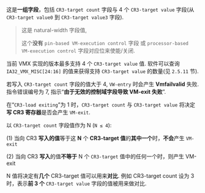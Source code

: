 
这是**一组字段**，包括 `CR3-target count` 字段与 4 个 `CR3-target value` 字段(从 `CR3-target value0` 到 `CR3-target value3` 字段). 

> 这是 natural-width 字段值, 
>
> 这个**没有** `pin-based VM-execution control` 字段 或 `processor-based VM-execution control` 字段对应位来使能/关闭. 

当前 VMX 实现的版本最多支持 4 个 `CR3-target value` 值. 软件可以查询 `IA32_VMX_MISC[24:16]` 的值来获得支持 `CR3-target value` 的数量(见 `2.5.11` 节). 

若写入 `CR3-target count` 字段的值大于 4, `VW-entry` 时会产生 **Vmfailvalid** 失败. 指令错误编号为 7, 指示“**由于无效的控制域字段导致 VM-exit 失败**”.

在“`CR3-load exiting`”为 1 时，`CR3-target count` 与 `CR3-target value` 将决定**写 CR3 寄存器**是否会产生 `VM-exit`. 

以 `CR3-target count` 字段值作为 N (`N ≤ 4`):

(1) 当向 CR3 **写入的值**等于这 **N** 个 **CR3-target 值**的**其中一个**时，**不会**产生 `VM-exit`

(2) 当向 CR3 **写入**的值**不等于** N 个 `CR3-target` 值中的任何一个时，则产生 VM-exit

N 值将决定有**几个** CR3-target 值可以用来**对比**. 例如 CR3-target count 设为 3 时，表示**前 3 个** `CR3-target value` 字段的值被用来做对比. 

